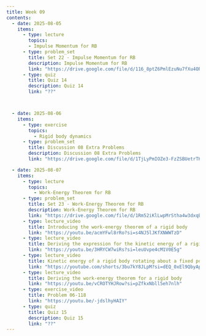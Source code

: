 ```yaml
---
title: Week 09
contents:
  - date: 2025-08-05
    items:
      - type: lecture
        topics:
        - Impulse Momentum for RB
      - type: problem_set
        title: Set 22 - Impulse Momentum for RB
        description: Impulse Momentum for RB
        link: "https://drive.google.com/file/d/116_8ptZ6PmlEzuNu7fXu4ORFZznopqk4/view?usp=drivesdk"
      - type: quiz
        title: Quiz 14
        description: Quiz 14
        link: "??"



  - date: 2025-08-06
    items:
      - type: exercise
        topics:
          - Rigid body dynamics
      - type: problem_set
        title: Discussion 08 Extra Problems
        description: Discussion 08 Extra Problems
        link: "https://drive.google.com/file/d/1TjLyPmIOZe3-FzZSBUetrTKB9M6v-OFV/view?usp=sharing"

  - date: 2025-08-07
    items:
      - type: lecture
        topics:
          - Work-Energy Theorem for RB
      - type: problem_set
        title: Set 23 - Work-Energy Theorem for RB
        description: Work-Energy Theorem for RB
        link: "https://drive.google.com/file/d/1Rm52iKlLwpMrStha4w3dxqBGBs0OYq9c/view?usp=drivesdk"
      - type: lecture_video
        title: Introducing the work-energy theorem of a rigid body
        link: "https://youtu.be/acmYFwl8rRo?si=s4NJ5lJKfXNWWTzD"
      - type: lecture_video
        title: Deriving the expression for the kinetic energy of a rigid body
        link: "https://youtu.be/3HRYCW7wiRs?si=leuUvpe4cM1V0E5g"
      - type: lecture_video
        title: Kinetic energy of a rigid body rotating about a fixed point
        link: "https://youtube.com/shorts/3bu7kY8JLpM?si=dEQ_0xEl9QbyApRS"
      - type: lecture_video
        title: Deriving the work-energy theorem for a rigid body
        link: "https://youtu.be/vCROTYHJRow?si=pZfkxNbll5eh7nlh"
      - type: exercise_video
        title: Problem 06-118
        link: "https://youtu.be/-jdslhyHAIY"
      - type: quiz
        title: Quiz 15
        description: Quiz 15
        link: "??"
---
```

